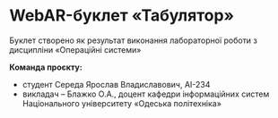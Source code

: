 # WebAR-буклет «Табулятор»
Буклет створено як результат виконання лабораторної роботи з дисципліни «Операційні системи»

**Команда проєкту:**
- студент Середа Ярослав Владиславович, АІ-234
- викладач – Блажко О.А., доцент кафедри інформаційних систем Національного університету «Одеська політехніка»
